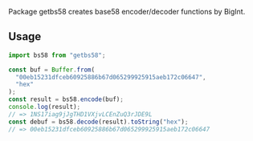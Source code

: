 Package getbs58 creates base58 encoder/decoder functions by BigInt.

## Usage

```typescript
import bs58 from "getbs58";

const buf = Buffer.from(
  "00eb15231dfceb60925886b67d065299925915aeb172c06647",
  "hex"
);
const result = bs58.encode(buf);
console.log(result);
// => 1NS17iag9jJgTHD1VXjvLCEnZuQ3rJDE9L
const debuf = bs58.decode(result).toString("hex");
// => 00eb15231dfceb60925886b67d065299925915aeb172c06647
```
